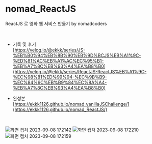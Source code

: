 # nomad_ReactJS
ReactJS 로 영화 웹 서비스 만들기 by nomadcoders

<br />

- 기록 및 후기 <br />
  [https://velog.io/@ekkk/series/JS-%EB%B0%94%EB%8B%90%EB%9D%BCJS%EB%A1%9C-%ED%81%AC%EB%A1%AC%EC%95%B1-%EB%A7%8C%EB%93%A4%EA%B8%B0](https://velog.io/@ekkk/series/ReactJS-ReactJS%EB%A1%9C-%EC%98%81%ED%99%94-%EC%9B%B9-%EC%84%9C%EB%B9%84%EC%8A%A4-%EB%A7%8C%EB%93%A4%EA%B8%B0)
  
  
- 완성본 <br />
  [https://ekkk1126.github.io/nomad_vanillaJSChallenge/](https://ekkk1126.github.io/nomad_ReactJS/)

<br />

![화면 캡처 2023-09-08 172142](https://github.com/ekkk1126/nomad_ReactJS/assets/115553490/bdb40a39-b15b-4d10-bb95-21da1d98f185)
![화면 캡처 2023-09-08 172210](https://github.com/ekkk1126/nomad_ReactJS/assets/115553490/05c7365e-722b-4743-b008-1ee8c715d5e2)
![화면 캡처 2023-09-08 172159](https://github.com/ekkk1126/nomad_ReactJS/assets/115553490/69cd351c-35e2-41d5-afa8-dfedfa9aa2d3)

